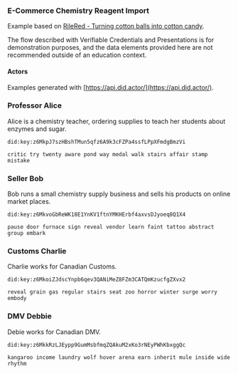 ### E-Commerce Chemistry Reagent Import

Example based on [RileRed - Turning cotton balls into cotton candy](https://www.youtube.com/watch?v=vHuFizITMdA).

The flow described with Verifiable Credentials and Presentations is for demonstration purposes, and the data elements provided here are not recommended outside of an education context.

#### Actors

Examples generated with [https://api.did.actor/](https://api.did.actor/).

### Professor Alice

Alice is a chemistry teacher, ordering supplies to teach her students about enzymes and sugar.

```
did:key:z6MkpJ7szHBshTMun5qfz6A9k3cFZPa4ssfLPpXFmdgBmzVi
```

```
critic try twenty aware pond way medal walk stairs affair stamp mistake
```

### Seller Bob

Bob runs a small chemistry supply business and sells his products on online market places.

```
did:key:z6MkvoGbReWK18E1YnKV1ftnYMKHErbf4axvsDJyoeq8Q1X4
```

```
pause door furnace sign reveal vendor learn faint tattoo abstract group embark
```

### Customs Charlie

Charlie works for Canadian Customs.

```
did:key:z6MkoiZJdscYnpb6qev3QANiMeZ8FZm3CATQmKzucfgZXvx2
```

```
reveal grain gas regular stairs seat zoo horror winter surge worry embody
```

### DMV Debbie

Debie works for Canadian DMV.

```
did:key:z6MkkRzLJEypp9GumMsbfmqZQAkuM2xKo3rNEyPWhKbxggQc
```

```
kangaroo income laundry wolf hover arena earn inherit mule inside wide rhythm
```
